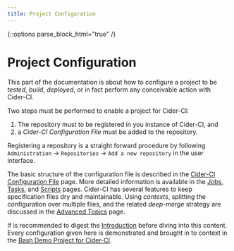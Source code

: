```yaml
---
title: Project Configuration
---
```

{::options parse_block_html="true" /}

# Project Configuration

This part of the documentation is about how to configure a project to be
_tested_, _build_, _deployed_, or in fact perform any conceivable action with
Cider-CI.

Two steps must be performed to enable a project for Cider-CI:

  1. The repository must to be registered in you instance of Cider-CI, and
  2. a _Cider-CI Configuration File_ must be added to the repository.

Registering a repository is a straight forward procedure by following
`Administration` → `Repositories` → `Add a new repository` in the user
interface.

The basic structure of the configuration file is described in the [Cider-CI Configuration File]
page. More detailed information is available in the [Jobs], [Tasks], and
[Scripts][] pages. Cider-CI has several features to keep specification files
dry and maintainable. Using *contexts*, splitting the configuration over
multiple files, and the related *deep-merge* strategy are discussed in the
[Advanced Topics][] page.


If is recommended to digest the [Introduction][] before diving into this
content. Every configuration given here is demonstrated and brought in to
context in the [Bash Demo Project for Cider-CI][].


  [Bash Demo Project for Cider-CI]: https://github.com/cider-ci/cider-ci_demo-project-bash
  [Cider-CI Configuration File]: /project-configuration/configuration-file.html
  [Jobs]: /project-configuration/jobs.html
  [Tasks]: /project-configuration/tasks.html
  [Scripts]: /project-configuration/scripts.html
  [Advanced Topics]: /project-configuration/advanced.html
  [Introduction]: /introduction/index.html

